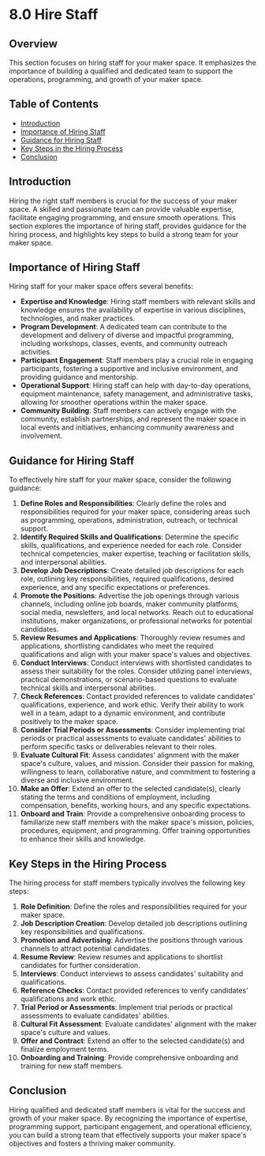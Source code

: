 # 8.0 Hire Staff

## Overview
This section focuses on hiring staff for your maker space. It emphasizes the importance of building a qualified and dedicated team to support the operations, programming, and growth of your maker space.

## Table of Contents
- [Introduction](#introduction)
- [Importance of Hiring Staff](#importance-of-hiring-staff)
- [Guidance for Hiring Staff](#guidance-for-hiring-staff)
- [Key Steps in the Hiring Process](#key-steps-in-the-hiring-process)
- [Conclusion](#conclusion)

## Introduction
Hiring the right staff members is crucial for the success of your maker space. A skilled and passionate team can provide valuable expertise, facilitate engaging programming, and ensure smooth operations. This section explores the importance of hiring staff, provides guidance for the hiring process, and highlights key steps to build a strong team for your maker space.

## Importance of Hiring Staff
Hiring staff for your maker space offers several benefits:
- **Expertise and Knowledge**: Hiring staff members with relevant skills and knowledge ensures the availability of expertise in various disciplines, technologies, and maker practices.
- **Program Development**: A dedicated team can contribute to the development and delivery of diverse and impactful programming, including workshops, classes, events, and community outreach activities.
- **Participant Engagement**: Staff members play a crucial role in engaging participants, fostering a supportive and inclusive environment, and providing guidance and mentorship.
- **Operational Support**: Hiring staff can help with day-to-day operations, equipment maintenance, safety management, and administrative tasks, allowing for smoother operations within the maker space.
- **Community Building**: Staff members can actively engage with the community, establish partnerships, and represent the maker space in local events and initiatives, enhancing community awareness and involvement.

## Guidance for Hiring Staff
To effectively hire staff for your maker space, consider the following guidance:
1. **Define Roles and Responsibilities**: Clearly define the roles and responsibilities required for your maker space, considering areas such as programming, operations, administration, outreach, or technical support.
2. **Identify Required Skills and Qualifications**: Determine the specific skills, qualifications, and experience needed for each role. Consider technical competencies, maker expertise, teaching or facilitation skills, and interpersonal abilities.
3. **Develop Job Descriptions**: Create detailed job descriptions for each role, outlining key responsibilities, required qualifications, desired experience, and any specific expectations or preferences.
4. **Promote the Positions**: Advertise the job openings through various channels, including online job boards, maker community platforms, social media, newsletters, and local networks. Reach out to educational institutions, maker organizations, or professional networks for potential candidates.
5. **Review Resumes and Applications**: Thoroughly review resumes and applications, shortlisting candidates who meet the required qualifications and align with your maker space's values and objectives.
6. **Conduct Interviews**: Conduct interviews with shortlisted candidates to assess their suitability for the roles. Consider utilizing panel interviews, practical demonstrations, or scenario-based questions to evaluate technical skills and interpersonal abilities.
7. **Check References**: Contact provided references to validate candidates' qualifications, experience, and work ethic. Verify their ability to work well in a team, adapt to a dynamic environment, and contribute positively to the maker space.
8. **Consider Trial Periods or Assessments**: Consider implementing trial periods or practical assessments to evaluate candidates' abilities to perform specific tasks or deliverables relevant to their roles.
9. **Evaluate Cultural Fit**: Assess candidates' alignment with the maker space's culture, values, and mission. Consider their passion for making, willingness to learn, collaborative nature, and commitment to fostering a diverse and inclusive environment.
10. **Make an Offer**: Extend an offer to the selected candidate(s), clearly stating the terms and conditions of employment, including compensation, benefits, working hours, and any specific expectations.
11. **Onboard and Train**: Provide a comprehensive onboarding process to familiarize new staff members with the maker space's mission, policies, procedures, equipment, and programming. Offer training opportunities to enhance their skills and knowledge.

## Key Steps in the Hiring Process
The hiring process for staff members typically involves the following key steps:
1. **Role Definition**: Define the roles and responsibilities required for your maker space.
2. **Job Description Creation**: Develop detailed job descriptions outlining key responsibilities and qualifications.
3. **Promotion and Advertising**: Advertise the positions through various channels to attract potential candidates.
4. **Resume Review**: Review resumes and applications to shortlist candidates for further consideration.
5. **Interviews**: Conduct interviews to assess candidates' suitability and qualifications.
6. **Reference Checks**: Contact provided references to verify candidates' qualifications and work ethic.
7. **Trial Period or Assessments**: Implement trial periods or practical assessments to evaluate candidates' abilities.
8. **Cultural Fit Assessment**: Evaluate candidates' alignment with the maker space's culture and values.
9. **Offer and Contract**: Extend an offer to the selected candidate(s) and finalize employment terms.
10. **Onboarding and Training**: Provide comprehensive onboarding and training for new staff members.

## Conclusion
Hiring qualified and dedicated staff members is vital for the success and growth of your maker space. By recognizing the importance of expertise, programming support, participant engagement, and operational efficiency, you can build a strong team that effectively supports your maker space's objectives and fosters a thriving maker community.

